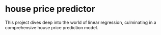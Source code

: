 # house price predictor
 This project dives deep into the world of linear regression, culminating in a comprehensive house price prediction model.
